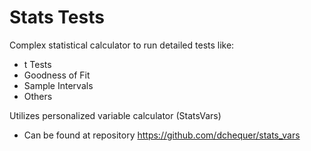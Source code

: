 # Stats Tests
Complex statistical calculator to run detailed tests like:
* t Tests
* Goodness of Fit
* Sample Intervals
* Others

Utilizes personalized variable calculator (StatsVars)
* Can be found at repository https://github.com/dchequer/stats_vars

